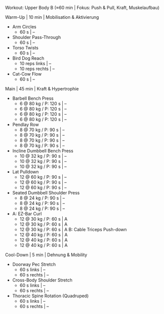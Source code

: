 Workout: Upper Body B (≈60 min | Fokus: Push & Pull, Kraft, Muskelaufbau)

Warm-Up | 10 min | Mobilisation & Aktivierung
- Arm Circles
    - 60 s | –
- Shoulder Pass-Through
    - 60 s | –
- Torso Twists
    - 60 s | –
- Bird Dog Reach
    - 10 reps links | –
    - 10 reps rechts | –
- Cat-Cow Flow
    - 60 s | –

Main | 45 min | Kraft & Hypertrophie
- Barbell Bench Press
    - 6 @ 80 kg / P: 120 s | –
    - 6 @ 80 kg / P: 120 s | –
    - 6 @ 80 kg / P: 120 s | –
    - 6 @ 80 kg / P: 120 s | –
- Pendlay Row
    - 8 @ 70 kg / P: 90 s | –
    - 8 @ 70 kg / P: 90 s | –
    - 8 @ 70 kg / P: 90 s | –
    - 8 @ 70 kg / P: 90 s | –
- Incline Dumbbell Bench Press
    - 10 @ 32 kg / P: 90 s | –
    - 10 @ 32 kg / P: 90 s | –
    - 10 @ 32 kg / P: 90 s | –
- Lat Pulldown
    - 12 @ 60 kg / P: 90 s | –
    - 12 @ 60 kg / P: 90 s | –
    - 12 @ 60 kg / P: 90 s | –
- Seated Dumbbell Shoulder Press
    - 8 @ 24 kg / P: 90 s | –
    - 8 @ 24 kg / P: 90 s | –
    - 8 @ 24 kg / P: 90 s | –
- A: EZ-Bar Curl
    - 12 @ 30 kg / P: 60 s | A
    - 12 @ 30 kg / P: 60 s | A
    - 12 @ 30 kg / P: 60 s | A
  B: Cable Triceps Push-down
    - 12 @ 40 kg / P: 60 s | A
    - 12 @ 40 kg / P: 60 s | A
    - 12 @ 40 kg / P: 60 s | A

Cool-Down | 5 min | Dehnung & Mobility
- Doorway Pec Stretch
    - 60 s links | –
    - 60 s rechts | –
- Cross-Body Shoulder Stretch
    - 60 s links | –
    - 60 s rechts | –
- Thoracic Spine Rotation (Quadruped)
    - 60 s links | –
    - 60 s rechts | –